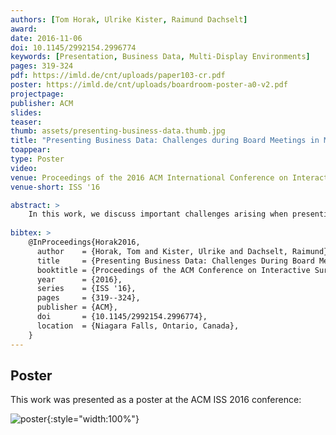 ```yaml
---
authors: [Tom Horak, Ulrike Kister, Raimund Dachselt]
award:
date: 2016-11-06
doi: 10.1145/2992154.2996774
keywords: [Presentation, Business Data, Multi-Display Environments]
pages: 319-324
pdf: https://imld.de/cnt/uploads/paper103-cr.pdf
poster: https://imld.de/cnt/uploads/boardroom-poster-a0-v2.pdf
projectpage:
publisher: ACM
slides:
teaser:
thumb: assets/presenting-business-data.thumb.jpg
title: "Presenting Business Data: Challenges during Board Meetings in Multi-Display Environments"
toappear:
type: Poster
video:
venue: Proceedings of the 2016 ACM International Conference on Interactive Surfaces and Spaces
venue-short: ISS '16

abstract: >
    In this work, we discuss important challenges arising when presenting business data in board meetings. After firstly considering the specific characteristic of board meetings, we have identified challenges concerning the following four topics emerging from the multi-display setup of (digital) boardrooms as well as the social situation in those board meetings: Control Presentations (Interaction), Content Presentation (Visualization), Discussion with Audience (Communication), and Remote Presence. Focusing on selected challenges, we propose first ideas how existing HCI research can help to tackle those challenges and thus help to improve efficiency of board meetings.
    
bibtex: >
    @InProceedings{Horak2016,
      author    = {Horak, Tom and Kister, Ulrike and Dachselt, Raimund},
      title     = {Presenting Business Data: Challenges During Board Meetings in Multi-Display Environments},
      booktitle = {Proceedings of the ACM Conference on Interactive Surfaces and Spaces},
      year      = {2016},
      series    = {ISS '16},
      pages     = {319--324},
      publisher = {ACM},
      doi       = {10.1145/2992154.2996774},
      location  = {Niagara Falls, Ontario, Canada},
    }
---
```


## Poster
This work was presented as a poster at the ACM ISS 2016 conference:

![poster](../assets/presenting-business-data.poster.png){:style="width:100%"}